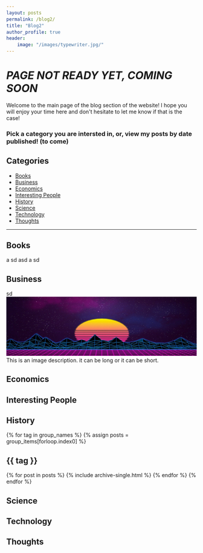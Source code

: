 ```yaml
---
layout: posts
permalink: /blog2/
title: "Blog2"
author_profile: true
header:
    image: "/images/typewriter.jpg/"
---
```


# _PAGE NOT READY YET, COMING SOON_

Welcome to the main page of the blog section of the website! I hope you will enjoy your time here and don't hesitate to let me know if that is the case! 



### Pick a category you are intersted in, or, view my posts by date published! (to come) 


## Categories
- [Books](#books)
- [Business](#business)
- [Economics](#economics)
- [Interesting People](#interesting-people)
- [History](#history)
- [Science](#science)
- [Technology](#technology)
- [Thoughts](#thoughts)

---

## Books

a
sd
asd
a
sd

## Business

sd
![image](\images\retrowave.jpg)
This is an image description. it can be long or it can be short.
## Economics



## Interesting People



## History 

{% for tag in group_names %}
  {% assign posts = group_items[forloop.index0] %}
  <h2 id="{{ tag | slugify }}" class="archive__subtitle">{{ tag }}</h2>
  {% for post in posts %}
    {% include archive-single.html %}
  {% endfor %}
{% endfor %}


## Science




## Technology

## Thoughts


